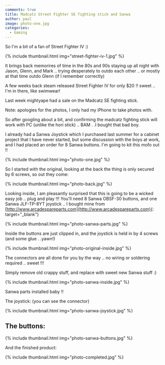 ```yaml
---
comments: true
title: Madcatz Street Fighter SE fighting stick and Sanwa
author: paul
image: photo-one.jpg
categories:
  - Gaming
---
```

So I'm a bit of a fan of Street Fighter IV :)

{% include thumbnail.html img="street-fighter-iv-1.jpg" %}  

It brings back memorires of time in the 80s and 90s staying up all night with Jason, Glenn, and Mark .. trying desperately to outdo each other .. or mostly at that time outdo Glenn (if I remember correctly)

A few weeks back steam released Street Fighter IV for only $20 !! sweet .. I'm in there, like swimwear!

Last week mightyape had a sale on the Madcatz SE fighting stick.


Note: apologies for the photos, I only had my iPhone to take photos with.

So after googling about a bit, and confirming the madcatz fighting stick will work with PC (unlike the hori stick) .. BAM . .I bought that bad boy.

I already had a Sanwa Joystick which I purchased last summer for a cabinet project that I have never started, but some discussion with the boys at work, and I had placed an order for 8 Sanwa buttons. I'm going to kit this mofo out !!

{% include thumbnail.html img="photo-one.jpg" %}  

So I started with the original, looking at the back the thing is only secured by 6 screws, so out they come:

{% include thumbnail.html img="photo-back.jpg" %}  

Looking inside, I am pleasantly surprised that this is going to be a wicked easy job .. plug and play !!! You'll need 8 Sanwa OBSF-30 buttons, and one Sanwa JLF-TP-8YT joystick .. I bought mine from [http://www.arcadespareparts.com](http://www.arcadespareparts.com){: target="_blank"}

{% include thumbnail.html img="photo-sanwa-parts.jpg" %}  

Inside the buttons are just clipped in, and the joystick is held in by 4 screws (and some glue . .yawn!)

{% include thumbnail.html img="photo-original-inside.jpg" %}  

The connectors are all done for you by the way .. no wiring or soldering required .. sweet !!!

Simply remove old crappy stuff, and replace with sweet new Sanwa stuff :)

{% include thumbnail.html img="photo-sanwa-inside.jpg" %}  

Sanwa parts installed baby !!

The joystick: (you can see the connector)

{% include thumbnail.html img="photo-sanwa-joystick.jpg" %}  

## The buttons:

{% include thumbnail.html img="photo-sanwa-buttons.jpg" %}  

And the finished product:

{% include thumbnail.html img="photo-completed.jpg" %}  